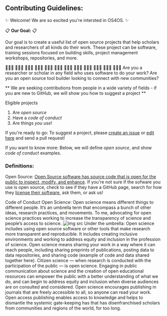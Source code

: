 ## Contributing Guidelines:

:sparkles: Welcome! We are so excited you're intersted in OS4OS. :sparkles:

:clipboard: **Our Goal:** :clipboard:

Our goal is to create a useful list of open source projects that help scholars and researchers of all kinds do their work. These project can be software, training sessions focused on building skills, project management workshops, repositories, and more. 

 👩🏿‍🎤 👩🏾‍🏫 👩🏻‍⚕️ 👩🏿‍💻 👨🏼‍💻 👩🏽‍🚀 👩🏻‍🌾 👩🏼‍🔬 👨🏻‍💻 👩🏽‍💼 👨🏾‍💻 👨🏽‍🎤
Are you a researcher or scholar in any field who uses software to do your work?
Are you an open source tool builder looking to connect with new communities? 

** We are seeking contributions from people in a wide variety of fields - if you are new to GitHub, we will show you how to suggest a project **

Eligible projects
  1. Are *open source*
  2. Have a *code of conduct*
  3. Are things *you use*!
  
If you're ready to go: To suggest a project, please [create an issue](https://github.com/os4os/Awesome-OS4OS/issues) or [edit here](https://github.com/os4os/Awesome-OS4OS/blob/master/Awesome-OS4OS.md) and send a pull request!

If you want to know more: Below, we will define *open source*, and show *code of conduct* examples. 


### Definitions:
Open Source: [Open Source software has source code that is open for the public to inspect, modify, and enhance](https://opensource.com/resources/what-open-source). If you're not sure if the sofware you use is open source, check to see if they have a GitHub page, search for how they [license their software](https://opensource.org/licenses), ask them, or ask us!

Code of Conduct
Open Science: Open science means different things to different people. It’s an umbrella term that encompass a bunch of other ideas, research practices, and movements. To me, advocating for open science practices working to increase the transparency of science and people’s access to science. 
![img src](https://portraitofthescientist.files.wordpress.com/2017/06/wright_robinson_dlf_2017_june_14-pptx.png)
Under the umbrella: Open science includes using open source software or other tools that make research more transparent and reproducible. It includes creating inclusive environments and working to address equity and inclusion in the profession of science. Open science means sharing your work in a way where it can reach people, including sharing preprints of publications, posting data to data repositories, and sharing code (example of code and data shared together here).  Citizen science — when research is conducted with the participation of the public — is open science. Engaging in public communication about science and the creation of open educational resources can empower the public with a better understanding of what we do, and can begin to address equity and inclusion when diverse audiences are on consulted and considered. Open science encourages publishing in journals that are freely accessible to all, so anyone can read your work. Open access publishing enables access to knowledge and helps to dismantle the systemic gate-keeping has that has  disenfranchised scholars from communities and regions of the world, for too long.
